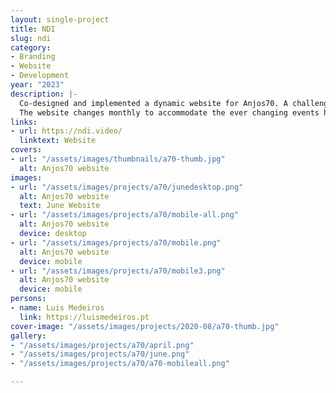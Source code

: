 ```yaml
---
layout: single-project
title: NDI
slug: ndi
category:
- Branding
- Website
- Development
year: "2023"
description: |-
  Co-designed and implemented a dynamic website for Anjos70. A challenging project where I learned a lot about Wordpress integration, optimisation and dynamic content fetching.
  The website changes monthly to accommodate the ever changing events hosted on the venue, as well as the visual queues chosen for each month, such as colour and typography.
links:
- url: https://ndi.video/
  linktext: Website
covers:
- url: "/assets/images/thumbnails/a70-thumb.jpg"
  alt: Anjos70 website
images:
- url: "/assets/images/projects/a70/junedesktop.png"
  alt: Anjos70 website
  text: June Website
- url: "/assets/images/projects/a70/mobile-all.png"
  alt: Anjos70 website
  device: desktop
- url: "/assets/images/projects/a70/mobile.png"
  alt: Anjos70 website
  device: mobile
- url: "/assets/images/projects/a70/mobile3.png"
  alt: Anjos70 website
  device: mobile
persons:
- name: Luis Medeiros
  link: https://luismedeiros.pt
cover-image: "/assets/images/projects/2020-08/a70-thumb.jpg"
gallery:
- "/assets/images/projects/a70/april.png"
- "/assets/images/projects/a70/june.png"
- "/assets/images/projects/a70/a70-mobileall.png"

---
```

